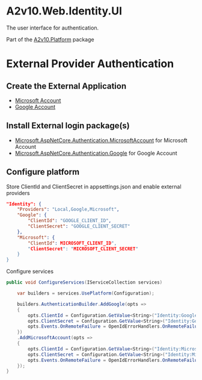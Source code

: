 ﻿# A2v10.Web.Identity.UI

The user interface for authentication.

Part of the [A2v10.Platform](https://www.nuget.org/packages/A2v10.Plaform) package



# External Provider Authentication

## Create the External Application

* [Microsoft Account](https://learn.microsoft.com/en-us/aspnet/core/security/authentication/social/microsoft-logins?view=aspnetcore-8.0)
* [Google Account](https://learn.microsoft.com/en-us/aspnet/core/security/authentication/social/google-logins?view=aspnetcore-8.0)

## Install External login package(s)

* [Microsoft.AspNetCore.Authentication.MicrosoftAccount](https://www.nuget.org/packages/Microsoft.AspNetCore.Authentication.MicrosoftAccount/8.0.0?_src=template) for Microsoft Account
* [Microsoft.AspNetCore.Authentication.Google](https://www.nuget.org/packages/Microsoft.AspNetCore.Authentication.Google/8.0.0?_src=template) for Google Account

## Configure platform

Store ClientId and ClientSecret in appsettings.json and enable external providers

```json
"Identity": {
	"Providers": "Local,Google,Microsoft",
	"Google": {
		"ClientId": "GOOGLE_CLIENT_ID",
		"ClientSecret": "GOOGLE_CLIENT_SECRET"
	},
	"Microsoft": {
		"ClientId": MICROSOFT_CLIENT_ID",
		"ClientSecret": "MICROSOFT_CLIENT_SECRET"
	}
}
```

Configure services

```csharp
public void ConfigureServices(IServiceCollection services)

	var builders = services.UsePlatform(Configuration);

    builders.AuthenticationBuilder.AddGoogle(opts =>
	{
		opts.ClientId = Configuration.GetValue<String>("Identity:Google:ClientId");
		opts.ClientSecret = Configuration.GetValue<String>("Identity:Google:ClientSecret");
		opts.Events.OnRemoteFailure = OpenIdErrorHandlers.OnRemoteFailure;
	})
	.AddMicrosoftAccount(opts =>
	{
		opts.ClientId = Configuration.GetValue<String>("Identity:Microsoft:ClientId");
		opts.ClientSecret = Configuration.GetValue<String>("Identity:Microsoft:ClientSecret");
		opts.Events.OnRemoteFailure = OpenIdErrorHandlers.OnRemoteFailure;
	});
}
```